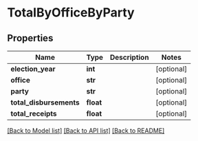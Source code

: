# TotalByOfficeByParty

## Properties
Name | Type | Description | Notes
------------ | ------------- | ------------- | -------------
**election_year** | **int** |  | [optional]
**office** | **str** |  | [optional]
**party** | **str** |  | [optional]
**total_disbursements** | **float** |  | [optional]
**total_receipts** | **float** |  | [optional]

[[Back to Model list]](../README.md#documentation-for-models) [[Back to API list]](../README.md#documentation-for-api-endpoints) [[Back to README]](../README.md)
